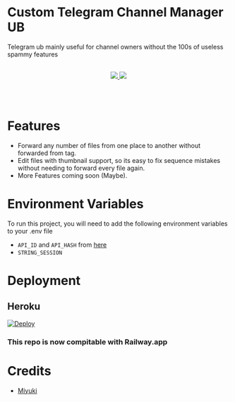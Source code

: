 # Custom Telegram Channel Manager UB
Telegram ub mainly useful for channel owners without the 100s of useless spammy features
<br></br>
 <p align='center'>
  <a href="https://www.python.org/" alt="made-with-python"> <img src="https://img.shields.io/badge/Made%20with-Python-00ead3.svg?style=flat-square&logo=python&logoColor=00ead3&color=00ead3" /> </a>
  <a href="https://github.com/MiyukiKun/Anime_Gallery_Bot/" alt="Maintenance"> <img src="https://img.shields.io/badge/Maintained%3F-Yes-green.svg?style=flat-square&logo=serverless&logoColor=00ead3&color=00ead3" /> </a>
</p>
<br></br>

# Features
- Forward any number of files from one place to another without forwarded from tag.
- Edit files with thumbnail support, so its easy to fix sequence mistakes without needing to forward every file again.
- More Features coming soon (Maybe).


# Environment Variables

To run this project, you will need to add the following environment variables to your .env file

- `API_ID` and `API_HASH` from [here](https://my.telegram.org/)
- `STRING_SESSION`

# Deployment 

## Heroku

[![Deploy](https://www.herokucdn.com/deploy/button.svg)](https://heroku.com/deploy?template=https://github.com/MiyukiKun/channel-manager)
### This repo is now compitable with Railway.app

# Credits
-  [Miyuki](https://github.com/MiyukiKun)
